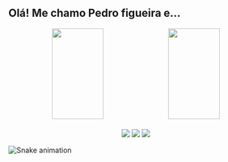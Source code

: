 ## Olá! Me chamo Pedro figueira e...
<div align="center">
  <img height="180em" width="45%" src="https://github-readme-stats.vercel.app/api?username=PedroFigueiraRuivo&show_icons=true&theme=gruvbox&include_all_commits=true&count_private=true"/>
  <img height="180em" width="45%" src="https://github-readme-stats.vercel.app/api/top-langs/?username=PedroFigueiraRuivo&layout=compact&langs_count=7&theme=gruvbox"/>
</div>
<div align="center"><br>
<a href="https://instagram.com/pedrofigueira.ruivo" target="_blank"><img src="https://img.shields.io/badge/-Instagram-%23E4405F?style=for-the-badge&logo=instagram&logoColor=white" target="_blank"></a>
<a href = "mailto:pedrofigueiraruivo@gmail.com"><img src="https://img.shields.io/badge/-Gmail-%23333?style=for-the-badge&logo=gmail&logoColor=white" target="_blank"></a>
<a href="https://www.linkedin.com/in/pedrofigueiraruivo/" target="_blank"><img src="https://img.shields.io/badge/-LinkedIn-%230077B5?style=for-the-badge&logo=linkedin&logoColor=white" target="_blank"></a> 
</div>


![Snake animation](https://github.com/PedroFigueiraRuivo/PedroFigueiraRuivo/blob/output/github-contribution-grid-snake.svg)
